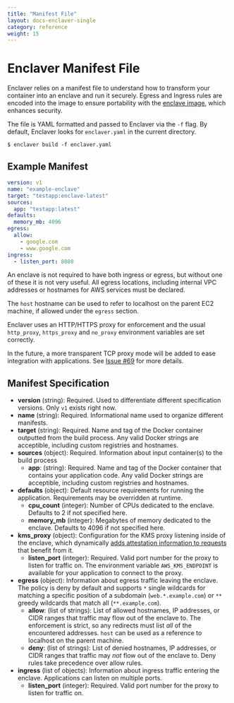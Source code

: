 ```yaml
---
title: "Manifest File"
layout: docs-enclaver-single
category: reference
weight: 15
---
```


# Enclaver Manifest File

Enclaver relies on a manifest file to understand how to transform your container into an enclave and run it securely. Egress and Ingress rules are encoded into the image to ensure portability with the [enclave image][format], which enhances security.

The file is YAML formatted and passed to Enclaver via the `-f` flag. By default, Enclaver looks for `enclaver.yaml` in the current directory.

```console
$ enclaver build -f enclaver.yaml
```

## Example Manifest

```yaml
version: v1
name: "example-enclave"
target: "testapp:enclave-latest"
sources:
  app: "testapp:latest"
defaults:
  memory_mb: 4096
egress:
  allow:
    - google.com
    - www.google.com
ingress:
  - listen_port: 8080
```

An enclave is not required to have both ingress or egress, but without one of these it is not very useful. All egress locations, including internal VPC addresses or hostnames for AWS services must be declared.

The `host` hostname can be used to refer to localhost on the parent EC2 machine, if allowed under the `egress` section.

Enclaver uses an HTTP/HTTPS proxy for enforcement and the usual `http_proxy`, `https_proxy` and `no_proxy` environment variables are set correctly.

In the future, a more transparent TCP proxy mode will be added to ease integration with applications. See [Issue #69](https://github.com/edgebitio/enclaver/issues/69) for more details.

## Manifest Specification

- **version** (string): Required. Used to differentiate different specification versions. Only `v1` exists right now.
- **name** (string): Required. Informational name used to organize different manifests.
- **target** (string): Required. Name and tag of the Docker container outputted from the build process. Any valid Docker strings are acceptible, including custom registries and hostnames.
- **sources** (object): Required. Information about input container(s) to the build process
  - **app**: (string): Required. Name and tag of the Docker container that contains your application code. Any valid Docker strings are acceptible, including custom registries and hostnames.
- **defaults** (object): Default resource requirements for running the application. Requirements may be overridden at runtime.
  - **cpu_count** (integer): Number of CPUs dedicated to the enclave. Defaults to 2 if not specified here.
  - **memory_mb** (integer): Megabytes of memory dedicated to the enclave. Defaults to 4096 if not specified here.
- **kms_proxy** (object): Configuration for the KMS proxy listening inside of the enclave, which dynamically [adds attestation information to requests][kms] that benefit from it.
  - **listen_port** (integer): Required. Valid port number for the proxy to listen for traffic on. The environment variable `AWS_KMS_ENDPOINT` is available for your application to connect to the proxy.
- **egress** (object): Information about egress traffic leaving the enclave. The policy is deny by default and supports `*` single wildcards for matching a specific position of a subdomain (`web.*.example.com`) or `**` greedy wildcards that match all (`**.example.com`).
  - **allow**: (list of strings): List of allowed hostnames, IP addresses, or CIDR ranges that traffic may flow out of the enclave to. The enforcement is strict, so any redirects must list _all_ of the encountered addresses. `host` can be used as a reference to localhost on the parent machine.
  - **deny**: (list of strings): List of denied hostnames, IP addresses, or CIDR ranges that traffic may _not_ flow out of the enclave to. Deny rules take precedence over allow rules.
- **ingress** (list of objects): Information about ingress traffic entering the enclave. Applications can listen on multiple ports.
  - **listen_port** (integer): Required. Valid port number for the proxy to listen for traffic on.

[format]: architecture.md#enclaver-image-format
[kms]: architecture.md#inner-proxy
